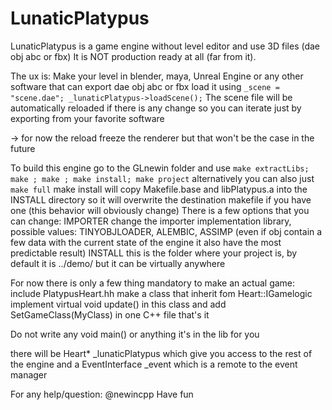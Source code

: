 LunaticPlatypus
=======

LunaticPlatypus is a game engine without level editor and use 3D files (dae obj abc or fbx)
It is NOT production ready at all (far from it).

The ux is:
Make your level in blender, maya, Unreal Engine or any other software that can export dae obj abc or fbx
load it using `_scene = "scene.dae"; _lunaticPlatypus->loadScene();`
The scene file will be automatically reloaded if there is any change so you can iterate just by exporting from your favorite software

-> for now the reload freeze the renderer but that won't be the case in the future


To build this engine go to the GLnewin folder and use `make extractLibs; make ; make ; make install; make project` alternatively you can also just `make full`
make install will copy Makefile.base and libPlatypus.a into the INSTALL directory so it will overwrite the destination makefile if you have one (this behavior will obviously change)
There is a few options that you can change:
IMPORTER change the importer implementation library, possible values: TINYOBJLOADER, ALEMBIC, ASSIMP (even if obj contain a few data with the current state of the engine it also have the most predictable result)
INSTALL this is the folder where your project is, by default it is ../demo/ but it can be virtually anywhere


For now there is only a few thing mandatory to make an actual game:
include PlatypusHeart.hh
make a class that inherit fom Heart::IGamelogic
implement virtual void update() in this class
and add SetGameClass(MyClass) in one C++ file
that's it

Do not write any void main() or anything it's in the lib for you

there will be Heart* _lunaticPlatypus which give you access to the rest of the engine and a EventInterface _event which is a remote to the event manager

For any help/question: @newincpp
Have fun

